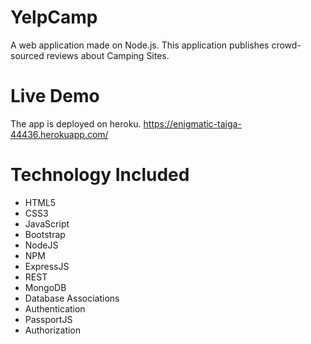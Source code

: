 # YelpCamp
A web application made on Node.js. This application publishes crowd-sourced reviews about Camping Sites.

# Live Demo
The app is deployed on heroku.  https://enigmatic-taiga-44436.herokuapp.com/

# Technology Included
 * HTML5
 * CSS3
 * JavaScript
 * Bootstrap
 * NodeJS
 * NPM
 * ExpressJS
 * REST 
 * MongoDB
 * Database Associations
 * Authentication
 * PassportJS
 * Authorization
